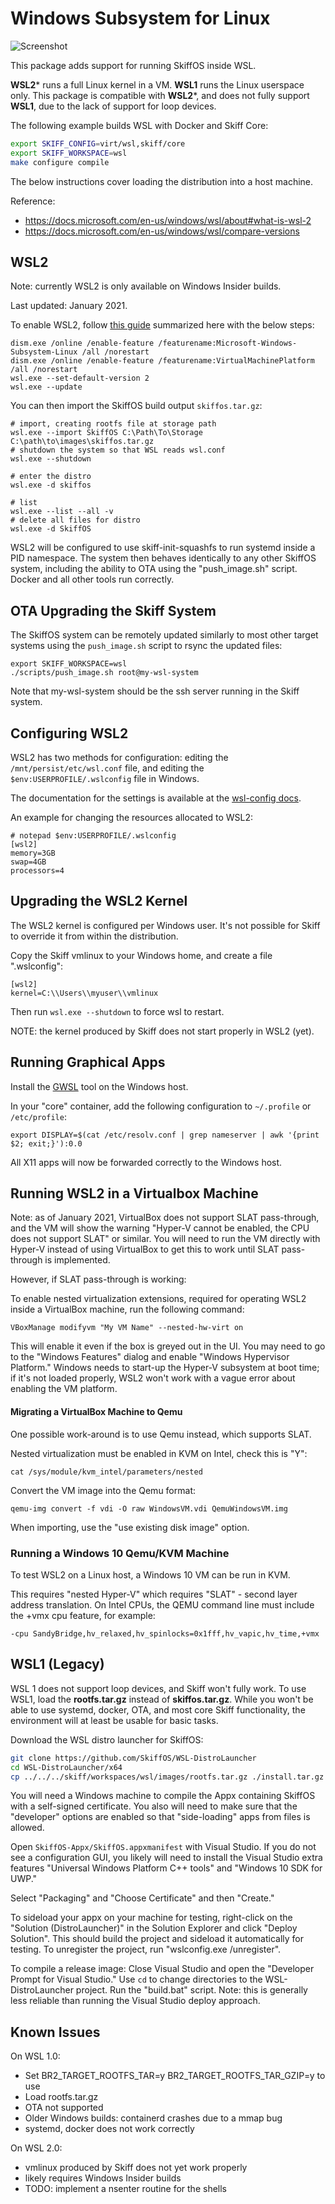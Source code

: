 # Windows Subsystem for Linux

![Screenshot](../../../resources/images/wsl-screenshot.png)

This package adds support for running SkiffOS inside WSL.

**WSL2*** runs a full Linux kernel in a VM. **WSL1** runs the Linux userspace
only. This package is compatible with **WSL2***, and does not fully support
**WSL1**, due to the lack of support for loop devices.

The following example builds WSL with Docker and Skiff Core:

```sh
export SKIFF_CONFIG=virt/wsl,skiff/core
export SKIFF_WORKSPACE=wsl
make configure compile
```

The below instructions cover loading the distribution into a host machine.

Reference:

 - https://docs.microsoft.com/en-us/windows/wsl/about#what-is-wsl-2
 - https://docs.microsoft.com/en-us/windows/wsl/compare-versions

## WSL2

Note: currently WSL2 is only available on Windows Insider builds.

Last updated: January 2021.

To enable WSL2, follow [this guide] summarized here with the below steps:

```
dism.exe /online /enable-feature /featurename:Microsoft-Windows-Subsystem-Linux /all /norestart
dism.exe /online /enable-feature /featurename:VirtualMachinePlatform /all /norestart
wsl.exe --set-default-version 2
wsl.exe --update
```

[this guide]: https://aka.ms/wsl2-install

You can then import the SkiffOS build output `skiffos.tar.gz`:

```
# import, creating rootfs file at storage path
wsl.exe --import SkiffOS C:\Path\To\Storage C:\path\to\images\skiffos.tar.gz
# shutdown the system so that WSL reads wsl.conf
wsl.exe --shutdown

# enter the distro
wsl.exe -d skiffos

# list
wsl.exe --list --all -v
# delete all files for distro
wsl.exe -d SkiffOS
```

WSL2 will be configured to use skiff-init-squashfs to run systemd inside a PID
namespace. The system then behaves identically to any other SkiffOS system,
including the ability to OTA using the "push_image.sh" script. Docker and all
other tools run correctly.

## OTA Upgrading the Skiff System

The SkiffOS system can be remotely updated similarly to most other target
systems using the `push_image.sh` script to rsync the updated files:

```
export SKIFF_WORKSPACE=wsl
./scripts/push_image.sh root@my-wsl-system
```

Note that my-wsl-system should be the ssh server running in the Skiff system.

## Configuring WSL2

WSL2 has two methods for configuration: editing the `/mnt/persist/etc/wsl.conf`
file, and editing the `$env:USERPROFILE/.wslconfig` file in Windows.

The documentation for the settings is available at the [wsl-config docs].

[wsl-config docs]: https://docs.microsoft.com/en-us/windows/wsl/wsl-config#wsl-2-settings

An example for changing the resources allocated to WSL2:

```
# notepad $env:USERPROFILE/.wslconfig
[wsl2]
memory=3GB
swap=4GB
processors=4
```

## Upgrading the WSL2 Kernel

The WSL2 kernel is configured per Windows user. It's not possible for Skiff to
override it from within the distribution.

Copy the Skiff vmlinux to your Windows home, and create a file ".wslconfig":

```
[wsl2]
kernel=C:\\Users\\myuser\\vmlinux
```

Then run `wsl.exe --shutdown` to force wsl to restart.

NOTE: the kernel produced by Skiff does not start properly in WSL2 (yet).

## Running Graphical Apps

Install the [GWSL](https://opticos.github.io/gwsl/) tool on the Windows host.

In your "core" container, add the following configuration to `~/.profile` or `/etc/profile`:

```
export DISPLAY=$(cat /etc/resolv.conf | grep nameserver | awk '{print $2; exit;}'):0.0
```

All X11 apps will now be forwarded correctly to the Windows host.

## Running WSL2 in a Virtualbox Machine

Note: as of January 2021, VirtualBox does not support SLAT pass-through, and the
VM will show the warning "Hyper-V cannot be enabled, the CPU does not support
SLAT" or similar. You will need to run the VM directly with Hyper-V instead of
using VirtualBox to get this to work until SLAT pass-through is implemented.

However, if SLAT pass-through is working:

To enable nested virtualization extensions, required for operating WSL2 inside a
VirtualBox machine, run the following command:

```
VBoxManage modifyvm "My VM Name" --nested-hw-virt on
```

This will enable it even if the box is greyed out in the UI. You may need to go
to the "Windows Features" dialog and enable "Windows Hypervisor Platform."
Windows needs to start-up the Hyper-V subsystem at boot time; if it's not loaded
properly, WSL2 won't work with a vague error about enabling the VM platform.

#### Migrating a VirtualBox Machine to Qemu

One possible work-around is to use Qemu instead, which supports SLAT.

Nested virtualization must be enabled in KVM on Intel, check this is "Y":

```
cat /sys/module/kvm_intel/parameters/nested
```

Convert the VM image into the Qemu format:

```
qemu-img convert -f vdi -O raw WindowsVM.vdi QemuWindowsVM.img
```

When importing, use the "use existing disk image" option.

### Running a Windows 10 Qemu/KVM Machine

To test WSL2 on a Linux host, a Windows 10 VM can be run in KVM.

This requires "nested Hyper-V" which requires "SLAT" - second layer address
translation. On Intel CPUs, the QEMU command line must include the +vmx cpu
feature, for example:

```
-cpu SandyBridge,hv_relaxed,hv_spinlocks=0x1fff,hv_vapic,hv_time,+vmx
```


## WSL1 (Legacy)

WSL 1 does not support loop devices, and Skiff won't fully work. To use WSL1,
load the **rootfs.tar.gz** instead of **skiffos.tar.gz**. While you won't be
able to use systemd, docker, OTA, and most core Skiff functionality, the
environment will at least be usable for basic tasks.

Download the WSL distro launcher for SkiffOS:

```sh
git clone https://github.com/SkiffOS/WSL-DistroLauncher
cd WSL-DistroLauncher/x64
cp ../../../skiff/workspaces/wsl/images/rootfs.tar.gz ./install.tar.gz
```

You will need a Windows machine to compile the Appx containing SkiffOS with a
self-signed certificate. You also will need to make sure that the "developer"
options are enabled so that "side-loading" apps from files is allowed.

Open `SkiffOS-Appx/SkiffOS.appxmanifest` with Visual Studio. If you do not see a
configuration GUI, you likely will need to install the Visual Studio extra
features "Universal Windows Platform C++ tools" and "Windows 10 SDK for UWP."

Select "Packaging" and "Choose Certificate" and then "Create."

To sideload your appx on your machine for testing, right-click on the "Solution
(DistroLauncher)" in the Solution Explorer and click "Deploy Solution". This
should build the project and sideload it automatically for testing. To
unregister the project, run "wslconfig.exe /unregister".

To compile a release image: Close Visual Studio and open the "Developer Prompt
for Visual Studio." Use `cd` to change directories to the WSL-DistroLauncher
project. Run the "build.bat" script. Note: this is generally less reliable than
running the Visual Studio deploy approach.

## Known Issues

On WSL 1.0:

 - Set BR2_TARGET_ROOTFS_TAR=y BR2_TARGET_ROOTFS_TAR_GZIP=y to use
 - Load rootfs.tar.gz 
 - OTA not supported
 - Older Windows builds: containerd crashes due to a mmap bug
 - systemd, docker does not work correctly

On WSL 2.0:

 - vmlinux produced by Skiff does not yet work properly
 - likely requires Windows Insider builds
 - TODO: implement a nsenter routine for the shells
